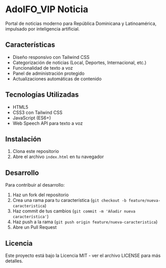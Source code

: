 # AdolFO_VIP Noticia

Portal de noticias moderno para República Dominicana y Latinoamérica, impulsado por inteligencia artificial.

## Características

- Diseño responsivo con Tailwind CSS
- Categorización de noticias (Local, Deportes, Internacional, etc.)
- Funcionalidad de texto a voz
- Panel de administración protegido
- Actualizaciones automáticas de contenido

## Tecnologías Utilizadas

- HTML5
- CSS3 con Tailwind CSS
- JavaScript (ES6+)
- Web Speech API para texto a voz

## Instalación

1. Clona este repositorio
2. Abre el archivo `index.html` en tu navegador

## Desarrollo

Para contribuir al desarrollo:

1. Haz un fork del repositorio
2. Crea una rama para tu característica (`git checkout -b feature/nueva-caracteristica`)
3. Haz commit de tus cambios (`git commit -m 'Añadir nueva característica'`)
4. Haz push a la rama (`git push origin feature/nueva-caracteristica`)
5. Abre un Pull Request

## Licencia

Este proyecto está bajo la Licencia MIT - ver el archivo LICENSE para más detalles.
